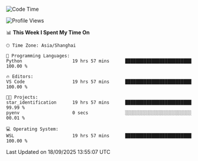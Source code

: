 <!--START_SECTION:waka-->
![Code Time](http://img.shields.io/badge/Code%20Time-3%2C124%20hrs%2026%20mins-blue)

![Profile Views](http://img.shields.io/badge/Profile%20Views-42-blue)

📊 **This Week I Spent My Time On** 

```text
🕑︎ Time Zone: Asia/Shanghai

💬 Programming Languages: 
Python                   19 hrs 57 mins      █████████████████████████   100.00 % 

🔥 Editors: 
VS Code                  19 hrs 57 mins      █████████████████████████   100.00 % 

🐱‍💻 Projects: 
star_identification      19 hrs 57 mins      █████████████████████████   99.99 % 
pyenv                    0 secs              ░░░░░░░░░░░░░░░░░░░░░░░░░   00.01 % 

💻 Operating System: 
WSL                      19 hrs 57 mins      █████████████████████████   100.00 % 
```


 Last Updated on 18/09/2025 13:55:07 UTC
<!--END_SECTION:waka-->